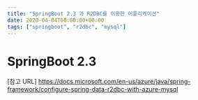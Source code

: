 ```yaml
---
title: "SpringBoot 2.3 과 R2DBC를 이용한 어플리케이션"
date: 2020-04-04T00:00:00+00:00
tags: ["springboot", "r2dbc", "mysql"]
---
```


# SpringBoot 2.3



[참고 URL]
https://docs.microsoft.com/en-us/azure/java/spring-framework/configure-spring-data-r2dbc-with-azure-mysql